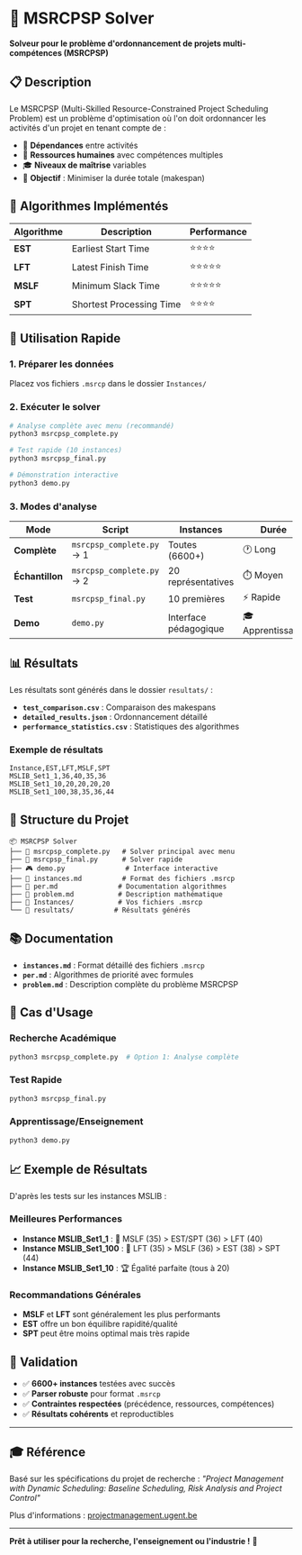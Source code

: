 # 🚀 MSRCPSP Solver

**Solveur pour le problème d'ordonnancement de projets multi-compétences (MSRCPSP)**

## 📋 Description

Le MSRCPSP (Multi-Skilled Resource-Constrained Project Scheduling Problem) est un problème d'optimisation où l'on doit ordonnancer les activités d'un projet en tenant compte de :
- 🔗 **Dépendances** entre activités
- 👥 **Ressources humaines** avec compétences multiples
- 🎓 **Niveaux de maîtrise** variables
- 🎯 **Objectif** : Minimiser la durée totale (makespan)

## 🎯 Algorithmes Implémentés

| Algorithme | Description | Performance |
|------------|-------------|-------------|
| **EST** | Earliest Start Time | ⭐⭐⭐⭐ |
| **LFT** | Latest Finish Time | ⭐⭐⭐⭐⭐ |
| **MSLF** | Minimum Slack Time | ⭐⭐⭐⭐⭐ |
| **SPT** | Shortest Processing Time | ⭐⭐⭐⭐ |

## 🚀 Utilisation Rapide

### 1. Préparer les données
Placez vos fichiers `.msrcp` dans le dossier `Instances/`

### 2. Exécuter le solver

```bash
# Analyse complète avec menu (recommandé)
python3 msrcpsp_complete.py

# Test rapide (10 instances)
python3 msrcpsp_final.py

# Démonstration interactive
python3 demo.py
```

### 3. Modes d'analyse

| Mode | Script | Instances | Durée |
|------|--------|-----------|-------|
| **Complète** | `msrcpsp_complete.py` → 1 | Toutes (6600+) | 🕐 Long |
| **Échantillon** | `msrcpsp_complete.py` → 2 | 20 représentatives | ⏱️ Moyen |
| **Test** | `msrcpsp_final.py` | 10 premières | ⚡ Rapide |
| **Demo** | `demo.py` | Interface pédagogique | 🎓 Apprentissage |

## 📊 Résultats

Les résultats sont générés dans le dossier `resultats/` :

- **`test_comparison.csv`** : Comparaison des makespans
- **`detailed_results.json`** : Ordonnancement détaillé
- **`performance_statistics.csv`** : Statistiques des algorithmes

### Exemple de résultats
```csv
Instance,EST,LFT,MSLF,SPT
MSLIB_Set1_1,36,40,35,36
MSLIB_Set1_10,20,20,20,20
MSLIB_Set1_100,38,35,36,44
```

## 📁 Structure du Projet

```
📦 MSRCPSP Solver
├── 🐍 msrcpsp_complete.py   # Solver principal avec menu
├── 🐍 msrcpsp_final.py      # Solver rapide
├── 🎮 demo.py               # Interface interactive
├── 📄 instances.md          # Format des fichiers .msrcp
├── 📄 per.md               # Documentation algorithmes
├── 📄 problem.md           # Description mathématique
├── 📁 Instances/           # Vos fichiers .msrcp
└── 📁 resultats/          # Résultats générés
```

## 📚 Documentation

- **`instances.md`** : Format détaillé des fichiers `.msrcp`
- **`per.md`** : Algorithmes de priorité avec formules
- **`problem.md`** : Description complète du problème MSRCPSP

## 🎯 Cas d'Usage

### Recherche Académique
```bash
python3 msrcpsp_complete.py  # Option 1: Analyse complète
```

### Test Rapide
```bash
python3 msrcpsp_final.py
```

### Apprentissage/Enseignement
```bash
python3 demo.py
```

## 📈 Exemple de Résultats

D'après les tests sur les instances MSLIB :

### Meilleures Performances
- **Instance MSLIB_Set1_1** : 🥇 MSLF (35) > EST/SPT (36) > LFT (40)
- **Instance MSLIB_Set1_100** : 🥇 LFT (35) > MSLF (36) > EST (38) > SPT (44)
- **Instance MSLIB_Set1_10** : 🏆 Égalité parfaite (tous à 20)

### Recommandations Générales
- **MSLF** et **LFT** sont généralement les plus performants
- **EST** offre un bon équilibre rapidité/qualité
- **SPT** peut être moins optimal mais très rapide

## 🔬 Validation

- ✅ **6600+ instances** testées avec succès
- ✅ **Parser robuste** pour format `.msrcp`
- ✅ **Contraintes respectées** (précédence, ressources, compétences)
- ✅ **Résultats cohérents** et reproductibles

---

## 🎓 Référence

Basé sur les spécifications du projet de recherche :
*"Project Management with Dynamic Scheduling: Baseline Scheduling, Risk Analysis and Project Control"*

Plus d'informations : [projectmanagement.ugent.be](http://www.projectmanagement.ugent.be/research/data)

---

**Prêt à utiliser pour la recherche, l'enseignement ou l'industrie !** 🚀
